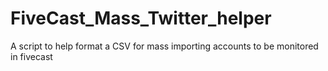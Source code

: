# FiveCast_Mass_Twitter_helper
A script to help format a CSV for mass importing accounts to be monitored in fivecast
